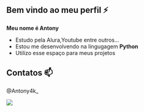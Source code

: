 ## Bem vindo ao meu perfil ⚡

**Meu nome é Antony**

- Estudo pela Alura,Youtube entre outros...
- Estou me desenvolvendo na lingugagem **Python**
- Utilizo esse espaço para meus projetos

## Contatos 📫

@Antony4k_

![](https://media1.tenor.com/m/MA0Gb5pQJw0AAAAd/evil-laugh.gifhttps://media1.tenor.com/m/MA0Gb5pQJw0AAAAd/evil-laugh.gif)




